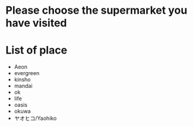 # Please choose the supermarket you have visited

# List of place
- Aeon
- evergreen
- kinsho
- mandai
- ok
- life
- oasis
- okuwa
- ヤオヒコ/Yaohiko
